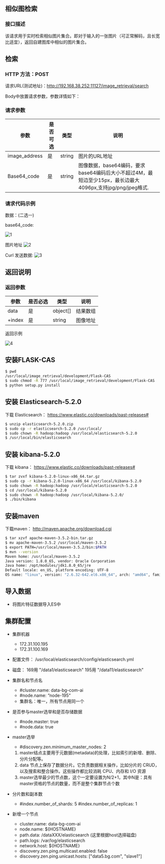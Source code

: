## 相似图检索
### 接口描述
该请求用于实时检索相似图片集合。即对于输入的一张图片（可正常解码，且长宽比适宜），返回自建图库中相似的图片集合。
## 检索
### HTTP 方法：POST
请求URL(测试地址)：http://192.168.38.252:11127/image_retrieval/search

Body中放置请求参数，参数详情如下：
### 请求参数
| 参数	| 是否可选	|类型	|说明|
|-------|---------------- | -------------|-------------|
|image_address  |  是         | string |图片的URL地址|
|Base64_code	|  是	      |string| 图像数据，base64编码，要求base64编码后大小不超过4M，最短边至少15px，最长边最大4096px,支持jpg/png/jpeg格式.|

### 请求代码示例
数据：(二选一)

base64_code:

 ![1](http://192.168.15.214:82/Image/image_retriveal/blob/master/development/server/static/images/github/1.png)

图片地址
 ![2](http://192.168.15.214:82/Image/image_retriveal/blob/master/development/server/static/images/github/2.png)

Curl 发送数据:
 ![3](http://192.168.15.214:82/Image/image_retriveal/blob/master/development/server/static/images/github/3.png)
 
## 返回说明
### 返回参数
|参数	|是否必选	|类型	|说明|
|-------|---------------- | -------------|-------------|
|data	|是	|object[]	|结果数组|
|+index	|是	|string	|图像地址|

返回示例

 ![4](http://192.168.15.214:82/Image/image_retriveal/blob/a514fd283b40e3d9ddd637af20280b873d1cf3e3/development/server/static/images/github/4.png)
 
 
## 安装FLASK-CAS
 
```bash
$ pwd
/usr/local/image_retrieval/development/Flask-CAS
$ sudo chmod -R 777 /usr/local/image_retrieval/development/Flask-CAS
$ python setup.py install
```


## 安装 Elasticsearch-5.2.0
下载 Elasticsearch：
https://www.elastic.co/downloads/past-releases#
 
```bash
$ unzip elasticsearch-5.2.0.zip
$ sudo cp -r elasticsearch-5.2.0 /usr/local/
$ sudo chown -R hadoop:hadoop /usr/local/elasticsearch-5.2.0
$ /usr/local/bin/elasticsearch
```

## 安装 kibana-5.2.0
下载 kibana：
https://www.elastic.co/downloads/past-releases#
 
```bash
$ tar zvxf kibana-5.2.0-linux-x86_64.tar.gz
$ sudo cp -r kibana-5.2.0-linux-x86_64 /usr/local/kibana-5.2.0
$ sudo chown -R hadoop:hadoop /usr/local/elasticsearch-5.2.0
$ cd /usr/local/kibana-5.2.0
$ sudo chown -R hadoop:hadoop /usr/local/kibana-5.2.0/
$ ./bin/kibana
```

 
## 安装maven
下载maven：
http://maven.apache.org/download.cgi
 
```bash
$ tar xzvf apache-maven-3.5.2-bin.tar.gz
$ mv apache-maven-3.5.2 /usr/local/maven-3.5.2
$ export PATH=/usr/local/maven-3.5.2/bin:$PATH
$ mvn --version
Maven home: /usr/local/maven-3.5.2
Java version: 1.8.0_65, vendor: Oracle Corporation
Java home: /opt/modules/jdk1.8.0_65/jre
Default locale: en_US, platform encoding: UTF-8
OS name: "linux", version: "2.6.32-642.el6.x86_64", arch: "amd64", family: "unix"

```

## 导入数据 
* 将图片特征数据导入ES中


## 集群配置
* 集群机器
    * 172.31.100.195
    * 172.31.100.169
* 配置文件：
/usr/local/elasticsearch/config/elasticsearch.yml
* 磁盘：
169用 "/data1/elasticsearch"
195用 "/data11/elasticsearch"
* 集群名和节点名
	* #cluster.name: data-bg-com-ai
	* #node.name: “node-195“
    * 集群名：唯一，所有节点用同一个
* 是否参与master选举和是否存储数据
	* #node.master: true 
	* #node.data: true
* master选举
	* #discovery.zen.minimum_master_nodes: 2
	1. master结点主要用于元数据(metadata)的处理，比如索引的新增、删除、分片分配等。
    2. data 节点上保存了数据分片。它负责数据相关操作，比如分片的 CRUD，以及搜索和整合操作。这些操作都比较消耗 CPU、内存和 I/O 资源
    3. master选举最少的节点数，这个一定要设置为N/2+1，其中N是：具有master资格的节点的数量，而不是整个集群节点个数
* 分片数和副本数
	* #index.number_of_shards: 5 	#index.number_of_replicas: 1

* 新增一个节点
    * cluster.name: data-bg-com-ai
    * node.name: ${HOSTNAME}
    * path.data: /dataXXX/elasticsearch (这里根据host选择磁盘)
    * path.logs: /var/log/elasticsearch
    * network.host: ${HOSTNAME}
    * discovery.zen.ping.multicast.enabled: false
    * discovery.zen.ping.unicast.hosts: ["data5.bg.com", "slave1"]
